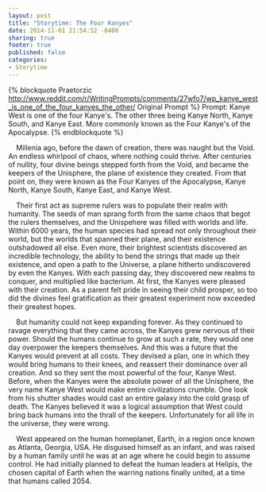 ```yaml
---
layout: post
title: "Storytime: The Four Kanyes"
date: 2014-11-01 21:54:52 -0400
sharing: true
footer: true
published: false
categories: 
- Storytime
---
```


{% blockquote Praetorzic http://www.reddit.com/r/WritingPrompts/comments/27wfo7/wp_kanye_west_is_one_of_the_four_kanyes_the_other/ Original Prompt %}
Prompt: 
Kanye West is one of the four Kanye's. The other three being Kanye North, Kanye South, and Kanye East. More commonly known as the Four Kanye's of the Apocalypse.
{% endblockquote %}

&nbsp;&nbsp;&nbsp;&nbsp;Millenia ago, before the dawn of creation, there was naught but the Void. An endless whirlpool of chaos, where nothing could thrive. After centuries of nullity, four divine beings stepped forth from the Void, and became the keepers of the Unisphere, the plane of existence they created. From that point on, they were known as the Four Kanyes of the Apocalypse, Kanye North, Kanye South, Kanye East, and Kanye West.

<!--more-->

&nbsp;&nbsp;&nbsp;&nbsp;Their first act as supreme rulers was to populate their realm with humanity. The seeds of man sprang forth from the same chaos that begot the rulers themselves, and the Unispehere was filled with worlds and life. Within 6000 years, the human species had spread not only throughout their world, but the worlds that spanned their plane, and their existence outshadowed all else. Even more, their brightest scientists discovered an incredible technology, the ability to bend the strings that made up their existence, and open a path to the Universe, a plane hitherto undiscovered by even the Kanyes. With each passing day, they discovered new realms to conquer, and multiplied like bacterium. At first, the Kanyes were pleased with their creation. As a parent felt pride in seeing their child prosper, so too did the divines feel gratification as their greatest experiment now exceeded their greatest hopes.

&nbsp;&nbsp;&nbsp;&nbsp;But humanity could not keep expanding forever. As they continued to ravage everything that they came across, the Kanyes grew nervous of their power. Should the humans continue to grow at such a rate, they would one day overpower the keepers themselves. And this was a future that the Kanyes would prevent at all costs. They devised a plan, one in which they would bring humans to their knees, and reassert their dominance over all creation. And so they sent the most powerful of the four, Kanye West. Before, when the Kanyes were the absolute power of all the Unisphere, the very name Kanye West would make entire civilizations crumble. One look from his shutter shades would cast an entire galaxy into the cold grasp of death. The Kanyes believed it was a logical assumption that West could bring back humans into the thrall of the keepers. Unfortunately for all life in the universe, they were wrong.

&nbsp;&nbsp;&nbsp;&nbsp;West appeared on the human homeplanet, Earth, in a region once known as Atlanta, Georgia, USA. He disguised himself as an infant, and was raised by a human family until he was at an age where he could begin to assume control. He had initially planned to defeat the human leaders at Helipis, the chosen capital of Earth when the warring nations finally united, at a time that humans called 2054. 